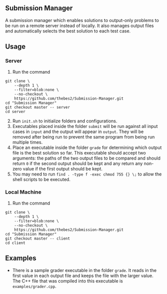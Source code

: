 ## Submission Manager

A submission manager which enables solutions to output-only problems to be run on a remote server instead of locally. It also manages output files and automatically selects the best solution to each test case. 

## Usage

### Server   

1. Run the command
```shell
git clone \
	--depth 1 \
	--filter=blob:none \
	--no-checkout \
	https://github.com/thebes2/Submission-Manager.git
cd "Submission Manager"
git checkout master -- server
cd server
```
2. Run `init.sh` to initialize folders and configurations.
3. Executables placed inside the folder `submit` will be run against all input cases in `input` and the output will appear in `output`. They will be removed after being run to prevent the same program from being run multiple times.
4. Place an executable inside the folder `grade` for determining which output file is the best solution so far. This executable should accept two arguments: the paths of the two output files to be compared and should return `0` if the second output should be kept and any return any non-zero value if the first output should be kept. 
5. You may need to run `find . -type f -exec chmod 755 {} \;` to allow the shell scripts to be executed. 

### Local Machine

1. Run the command
```shell
git clone \
	--depth 1 \
	--filter=blob:none \
	--no-checkout \
	https://github.com/thebes2/Submission-Manager.git
cd "Submission Manager"
git checkout master -- client 
cd client
```

## Examples

- There is a sample grader executable in the folder `grade`. It reads in the first value in each output file and keeps the file with the larger value. The C++ file that was compiled into this executable is `examples/grader.cpp`. 
